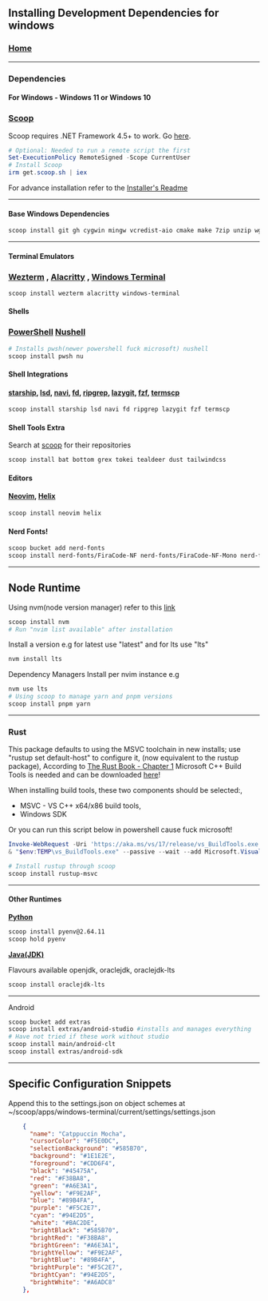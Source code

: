 ## Installing Development Dependencies for windows

### [Home](https://github.com/directormac/dotfiles "Home")

---

### Dependencies

#### For Windows - Windows 11 or Windows 10

### [Scoop](http://scoop.sh "Scoop Homepage")

Scoop requires .NET Framework 4.5+ to work. Go [here](https://microsoft.com/net/download "Download link").

```powershell
# Optional: Needed to run a remote script the first
Set-ExecutionPolicy RemoteSigned -Scope CurrentUser
# Install Scoop
irm get.scoop.sh | iex
```

For advance installation refer to the [Installer's Readme](https://github.com/ScoopInstaller/Install#readme)

---

#### Base Windows Dependencies

```sh
scoop install git gh cygwin mingw vcredist-aio cmake make 7zip unzip wget pkg-config aria2 dotter tree-sitter
```

---

#### Terminal Emulators

### [Wezterm](https://github.com/wez/wezterm) , [Alacritty](https://github.com/alacritty/alacritty) , [Windows Terminal](https://github.com/microsoft/terminal)

```sh
scoop install wezterm alacritty windows-terminal
```

#### Shells

### [PowerShell](https://github.com/PowerShell/PowerShell) [Nushell](https://github.com/nushell/nushell)

```sh
# Installs pwsh(newer powershell fuck microsoft) nushell
scoop install pwsh nu

```

#### Shell Integrations

#### [starship](https://github.com/starship/starship), [lsd](https://github.com/lsd-rs/lsd), [navi](https://github.com/denisidoro/navi), [fd](https://github.com/sharkdp/fd), [ripgrep](https://github.com/BurntSushi/ripgrep), [lazygit](https://github.com/jesseduffield/lazygit), [fzf]("https://github.com/junegunn/fzf), [termscp](https://github.com/veeso/termscp)

```sh
scoop install starship lsd navi fd ripgrep lazygit fzf termscp
```

#### Shell Tools Extra

Search at [scoop](https://scoop.sh) for their repositories

```sh
scoop install bat bottom grex tokei tealdeer dust tailwindcss
```

#### Editors

#### [Neovim](https://github.com/neovim/neovim), [Helix](https://github.com/helix-editor/helix)

```sh
scoop install neovim helix
```

#### Nerd Fonts!

```sh
scoop bucket add nerd-fonts
scoop install nerd-fonts/FiraCode-NF nerd-fonts/FiraCode-NF-Mono nerd-fonts/Firacode-NF-Propo nerd-fonts/FiraCode

```

---

## Node Runtime

Using nvm(node version manager) refer to this [link](https://github.com/coreybutler/nvm-windows)

```sh
scoop install nvm
# Run "nvim list available" after installation
```

Install a version e.g for latest use "latest" and for lts use "lts"

```sh
nvm install lts
```

Dependency Managers Install per nvim instance e.g

```sh
nvm use lts
# Using scoop to manage yarn and pnpm versions
scoop install pnpm yarn
```

---

### Rust

This package defaults to using the MSVC toolchain in new installs; use \"rustup set default-host\" to configure it,
(now equivalent to the rustup package),
According to [The Rust Book - Chapter 1](https://doc.rust-lang.org/book/ch01-01-installation.html#installing-rustup-on-windows)
Microsoft C++ Build Tools is needed and can be downloaded <a href="https://visualstudio.microsoft.com/visual-cpp-build-tools/">here</a>!

When installing build tools, these two components should be selected:,

- MSVC - VS C++ x64/x86 build tools,
- Windows SDK

Or you can run this script below in powershell cause fuck microsoft!

```powershell
Invoke-WebRequest -Uri 'https://aka.ms/vs/17/release/vs_BuildTools.exe' -OutFile "$env:TEMP\vs_BuildTools.exe"
& "$env:TEMP\vs_BuildTools.exe" --passive --wait --add Microsoft.VisualStudio.Workload.VCTools --includeRecommended --remove Microsoft.VisualStudio.Component.VC.CMake.Project
```

```sh
# Install rustup through scoop
scoop install rustup-msvc
```

---

#### Other Runtimes

**[Python](https://pyenv-win.github.io/pyenv-win/)**

```sh
scoop install pyenv@2.64.11
scoop hold pyenv
```

**[Java(JDK)](https://jdk.java.net/)**

Flavours available openjdk, oraclejdk, oraclejdk-lts

```sh
scoop install oraclejdk-lts
```

---

Android

```sh
scoop bucket add extras
scoop install extras/android-studio #installs and manages everything
# Have not tried if these work without studio
scoop install main/android-clt
scoop install extras/android-sdk
```

---

## Specific Configuration Snippets

Append this to the settings.json on object schemes at ~/scoop/apps/windows-terminal/current/settings/settings.json

```json
    {
      "name": "Catppuccin Mocha",
      "cursorColor": "#F5E0DC",
      "selectionBackground": "#585B70",
      "background": "#1E1E2E",
      "foreground": "#CDD6F4",
      "black": "#45475A",
      "red": "#F38BA8",
      "green": "#A6E3A1",
      "yellow": "#F9E2AF",
      "blue": "#89B4FA",
      "purple": "#F5C2E7",
      "cyan": "#94E2D5",
      "white": "#BAC2DE",
      "brightBlack": "#585B70",
      "brightRed": "#F38BA8",
      "brightGreen": "#A6E3A1",
      "brightYellow": "#F9E2AF",
      "brightBlue": "#89B4FA",
      "brightPurple": "#F5C2E7",
      "brightCyan": "#94E2D5",
      "brightWhite": "#A6ADC8"
    },
```
